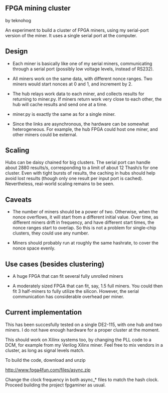 FPGA mining cluster
-------------------

by teknohog

An experiment to build a cluster of FPGA miners, using my serial-port
version of the miner. It uses a single serial port at the computer.


Design
------

* Each miner is basically like one of my serial miners, communicating
  through a serial port (possibly low voltage levels, instead of
  RS232).

* All miners work on the same data, with different nonce ranges. Two
  miners would start nonces at 0 and 1, and increment by 2.

* The hub relays work data to each miner, and collects results for
  returning to miner.py. If miners return work very close to each
  other, the hub will cache results and send one at a time.
 
* miner.py is exactly the same as for a single miner.

* Since the links are asynchronous, the hardware can be somewhat
  heterogeneous. For example, the hub FPGA could host one miner, and
  other miners could be external.


Scaling
-------

Hubs can be daisy chained for big clusters. The serial port can handle
about 2880 results/s, corresponding to a limit of about 12 Thash/s for
one cluster. Even with tight bursts of results, the caching in hubs
should help avoid lost results (though only one result per input port
is cached). Nevertheless, real-world scaling remains to be seen.


Caveats
-------

* The number of miners should be a power of two. Otherwise, when the
  nonce overflows, it will start from a different initial value. Over
  time, as different miners drift in frequency, and have different
  start times, the nonce ranges start to overlap. So this is not a
  problem for single-chip clusters, they could use any number.

* Miners should probably run at roughly the same hashrate, to cover
  the nonce space evenly.


Use cases (besides clustering)
------------------------------

* A huge FPGA that can fit several fully unrolled miners

* A moderately sized FPGA that can fit, say, 1.5 full miners. You
  could then fit 3 half-miners to fully utilize the silicon. However,
  the serial communication has considerable overhead per miner.


Current implementation
----------------------

This has been succesfully tested on a single DE2-115, with one hub and
two miners. I do not have enough hardware for a proper cluster at the
moment.

This should work on Xilinx systems too, by changing the PLL code to a
DCM, for example from my Verilog Xilinx miner. Feel free to mix
vendors in a cluster, as long as signal levels match.

To build the code, download and unzip

http://www.fpga4fun.com/files/async.zip

Change the clock frequency in both async_* files to match the hash
clock. Proceed building the project fpgaminer as usual.

